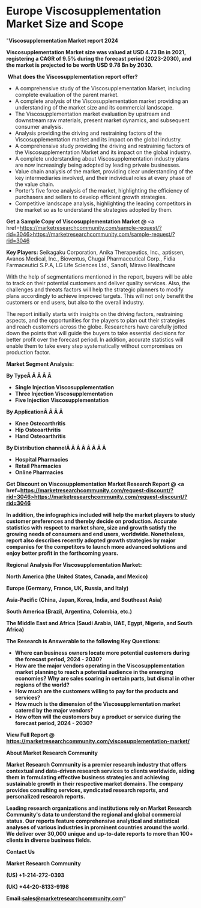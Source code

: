 # Europe Viscosupplementation Market Size and Scope 
"<strong>Viscosupplementation Market report 2024</strong>

<strong>Viscosupplementation Market size was valued at USD 4.73 Bn in 2021, registering a CAGR of 9.5% during the forecast period (2023-2030), and the market is projected to be worth USD 9.78 Bn by 2030.</strong>

 <strong><b>What does the Viscosupplementation report offer?</b></strong>
<ul>
  <li>A comprehensive study of the Viscosupplementation Market, including complete evaluation of the parent market.</li>
  <li>A complete analysis of the Viscosupplementation market providing an understanding of the market size and its commercial landscape.</li>
  <li>The Viscosupplementation market evaluation by upstream and downstream raw materials, present market dynamics, and subsequent consumer analysis.</li>
  <li>Analysis providing the driving and restraining factors of the Viscosupplementation market and its impact on the global industry.</li>
  <li>A comprehensive study providing the driving and restraining factors of the Viscosupplementation Market and its impact on the global industry.</li>
  <li>A complete understanding about Viscosupplementation industry plans are now increasingly being adopted by leading private businesses.</li>
  <li>Value chain analysis of the market, providing clear understanding of the key intermediaries involved, and their individual roles at every phase of the value chain.</li>
  <li>Porter’s five force analysis of the market, highlighting the efficiency of purchasers and sellers to develop efficient growth strategies.</li>
  <li>Competitive landscape analysis, highlighting the leading competitors in the market so as to understand the strategies adopted by them.</li>
</ul>

<strong>Get a Sample Copy of Viscosupplementation Market @ </strong><a href=https://marketresearchcommunity.com/sample-request/?rid=3046><u>https://marketresearchcommunity.com/sample-request/?rid=3046</u></a>

<strong>Key Players:</strong> 
Seikagaku Corporation, Anika Therapeutics, Inc., aptissen, Avanos Medical, Inc., Bioventus, Chugai Pharmaceutical Corp., Fidia Farmaceutici S.P.A, LG Life Sciences Ltd., Sanofi, Miravo Healthcare

With the help of segmentations mentioned in the report, buyers will be able to track on their potential customers and deliver quality services. Also, the challenges and threats factors will help the strategic planners to modify plans accordingly to achieve improved targets. This will not only benefit the customers or end users, but also to the overall industry.

The report initially starts with insights on the driving factors, restraining aspects, and the opportunities for the players to plan out their strategies and reach customers across the globe. Researchers have carefully jotted down the points that will guide the buyers to take essential decisions for better profit over the forecast period. In addition, accurate statistics will enable them to take every step systematically without compromises on production factor.

<strong>Market Segment Analysis:</strong>


<strong><strong>By TypeÂ Â Â Â Â  </strong></h4>
<ul>
 	<li>Single Injection Viscosupplementation</li>
 	<li>Three Injection Viscosupplementation</li>
 	<li>Five Injection Viscosupplementation</li>
</ul>
<strong><strong>By ApplicationÂ Â Â Â  </strong></h4>
<ul>
 	<li>Knee Osteoarthritis</li>
 	<li>Hip Osteoarthritis</li>
 	<li>Hand Osteoarthritis</li>
</ul>
<strong><strong>By Distribution channelÂ Â Â Â Â Â Â Â  </strong></h4>
<ul>
 	<li>Hospital Pharmacies</li>
 	<li>Retail Pharmacies</li>
 	<li>Online Pharmacies</li>
</ul>

<strong>Get Discount on Viscosupplementation Market Research Report @ </b></strong><a href=https://marketresearchcommunity.com/request-discount/?rid=3046><u>https://marketresearchcommunity.com/request-discount/?rid=3046</u></a>

In addition, the infographics included will help the market players to study customer preferences and thereby decide on production. Accurate statistics with respect to market share, size and growth satisfy the growing needs of consumers and end users, worldwide. Nonetheless, report also describes recently adopted growth strategies by major companies for the competitors to launch more advanced solutions and enjoy better profit in the forthcoming years.

<strong>Regional Analysis For Viscosupplementation Market:</strong>

<strong>North America</strong> (the United States, Canada, and Mexico)

<strong>Europe</strong> (Germany, France, UK, Russia, and Italy)

<strong>Asia-Pacific</strong> (China, Japan, Korea, India, and Southeast Asia)

<strong>South America</strong> (Brazil, Argentina, Colombia, etc.)

<strong>The Middle East and Africa</strong> (Saudi Arabia, UAE, Egypt, Nigeria, and South Africa)

<strong>The Research is Answerable to the following Key Questions:</strong>
<ul>
 	<li>Where can business owners locate more potential customers during the forecast period, 2024 - 2030?</li>
 	<li>How are the major vendors operating in the Viscosupplementation market planning to reach a potential audience in the emerging economies? Why are sales soaring in certain parts, but dismal in other regions of the world?</li>
 	<li>How much are the customers willing to pay for the products and services?</li>
 	<li>How much is the dimension of the Viscosupplementation market catered by the major vendors?</li>
 	<li>How often will the customers buy a product or service during the forecast period, 2024 - 2030?</li>
</ul>

<strong>View Full Report @</strong> <a href=https://marketresearchcommunity.com/viscosupplementation-market/>https://marketresearchcommunity.com/viscosupplementation-market/</a>

<strong>About Market Research Community</strong>

Market Research Community is a premier research industry that offers contextual and data-driven research services to clients worldwide, aiding them in formulating effective business strategies and achieving sustainable growth in their respective market domains. The company provides consulting services, syndicated research reports, and personalized research reports.

Leading research organizations and institutions rely on Market Research Community's data to understand the regional and global commercial status. Our reports feature comprehensive analytical and statistical analyses of various industries in prominent countries around the world. We deliver over 30,000 unique and up-to-date reports to more than 100+ clients in diverse business fields.

<strong>Contact Us</strong>

<strong>Market Research Community</strong>

(US) +1-214-272-0393

(UK) +44-20-8133-9198

<strong>Email:</strong>sales@marketresearchcommunity.com"

